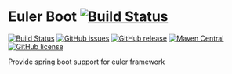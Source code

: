 # Euler Boot [![Build Status](https://www.travis-ci.org/euler-projects/euler-boot.svg?branch=develop)](https://www.travis-ci.org/euler-projects/euler-boot)
             
[![Build Status](https://ci.eulerproject.io/job/euler-boot-latest-jdk8/badge/icon?subject=Jenkins)](https://ci.eulerproject.io/job/euler-boot-latest-jdk8/)
[![GitHub issues](https://img.shields.io/github/issues/euler-projects/euler-boot.svg)](https://github.com/euler-projects/euler-boot/issues)
[![GitHub release](https://img.shields.io/github/release/euler-projects/euler-boot.svg)](https://github.com/euler-projects/euler-boot/releases)
[![Maven Central](https://maven-badges.herokuapp.com/maven-central/org.eulerframework/euler-boot/badge.svg)](https://maven-badges.herokuapp.com/maven-central/org.eulerframework/euler-boot)
[![GitHub license](https://img.shields.io/github/license/euler-projects/euler-boot.svg)](https://raw.githubusercontent.com/euler-projects/euler-boot/master/LICENSE)

Provide spring boot support for euler framework
